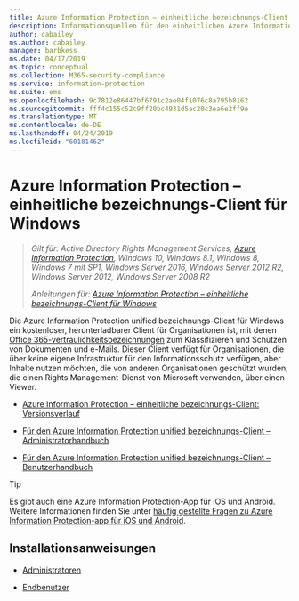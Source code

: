 ```yaml
---
title: Azure Information Protection – einheitliche bezeichnungs-Client für Windows
description: Informationsquellen für den einheitlichen Azure Information Protection-Bezeichnung-Client für Windows.
author: cabailey
ms.author: cabailey
manager: barbkess
ms.date: 04/17/2019
ms.topic: conceptual
ms.collection: M365-security-compliance
ms.service: information-protection
ms.suite: ems
ms.openlocfilehash: 9c7812e86447bf6791c2ae04f1076c8a795b8162
ms.sourcegitcommit: fff4c155c52c9ff20bc4931d5ac20c3ea6e2ff9e
ms.translationtype: MT
ms.contentlocale: de-DE
ms.lasthandoff: 04/24/2019
ms.locfileid: "60181462"
---
```

# <a name="azure-information-protection-unified-labeling-client-for-windows"></a>Azure Information Protection – einheitliche bezeichnungs-Client für Windows

>*Gilt für: Active Directory Rights Management Services, [Azure Information Protection](https://azure.microsoft.com/pricing/details/information-protection), Windows 10, Windows 8.1, Windows 8, Windows 7 mit SP1, Windows Server 2016, Windows Server 2012 R2, Windows Server 2012, Windows Server 2008 R2*
>
> *Anleitungen für: [Azure Information Protection – einheitliche bezeichnungs-Client für Windows](../faqs.md#whats-the-difference-between-the-azure-information-protection-client-and-the-azure-information-protection-unified-labeling-client)*

Die Azure Information Protection unified bezeichnungs-Client für Windows ein kostenloser, herunterladbarer Client für Organisationen ist, mit denen [Office 365-vertraulichkeitsbezeichnungen](https://docs.microsoft.com/Office365/SecurityCompliance/sensitivity-labels) zum Klassifizieren und Schützen von Dokumenten und e-Mails. Dieser Client verfügt für Organisationen, die über keine eigene Infrastruktur für den Informationsschutz verfügen, aber Inhalte nutzen möchten, die von anderen Organisationen geschützt wurden, die einen Rights Management-Dienst von Microsoft verwenden, über einen Viewer.

- [Azure Information Protection – einheitliche bezeichnungs-Client: Versionsverlauf](unifiedlabelingclient-version-release-history.md)

- [Für den Azure Information Protection unified bezeichnungs-Client – Administratorhandbuch](clientv2-admin-guide.md)

- [Für den Azure Information Protection unified bezeichnungs-Client – Benutzerhandbuch](clientv2-user-guide.md)

> [!TIP]
> Es gibt auch eine Azure Information Protection-App für iOS und Android. Weitere Informationen finden Sie unter [häufig gestellte Fragen zu Azure Information Protection-app für iOS und Android](mobile-app-faq.md).

## <a name="install-instructions"></a>Installationsanweisungen

- [Administratoren](clientv2-admin-guide-install.md)

- [Endbenutzer](install-unifiedlabelingclient-app.md)
